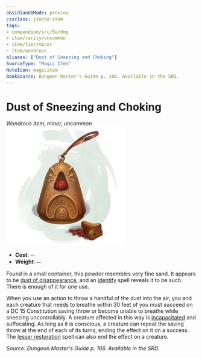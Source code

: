 ```yaml
---
obsidianUIMode: preview
cssclass: json5e-item
tags:
- compendium/src/5e/dmg
- item/rarity/uncommon
- item/tier/minor
- item/wondrous
aliases: ["Dust of Sneezing and Choking"]
SourceType: "Magic Item"
NoteIcon: magicitem
BookSource: Dungeon Master's Guide p. 166. Available in the SRD.
---
```

# Dust of Sneezing and Choking
*Wondrous Item, minor, uncommon*  
![](https://raw.githubusercontent.com/5etools-mirror-2/5etools-img/main/items/DMG/Dust%20of%20Sneezing%20and%20Choking.webp#right)  

- **Cost**: ⏤
- **Weight**: ⏤

Found in a small container, this powder resembles very fine sand. It appears to be [dust of disappearance](/2-Mechanics/CLI/items/dust-of-disappearance.md), and an [identify](/2-Mechanics/CLI/spells/identify.md) spell reveals it to be such. There is enough of it for one use.

When you use an action to throw a handful of the dust into the air, you and each creature that needs to breathe within 30 feet of you must succeed on a DC 15 Constitution saving throw or become unable to breathe while sneezing uncontrollably. A creature affected in this way is [incapacitated](/2-Mechanics/CLI/rules/conditions.md#incapacitated) and suffocating. As long as it is conscious, a creature can repeat the saving throw at the end of each of its turns, ending the effect on it on a success. The [lesser restoration](/2-Mechanics/CLI/spells/lesser-restoration.md) spell can also end the effect on a creature.

*Source: Dungeon Master's Guide p. 166. Available in the SRD.*